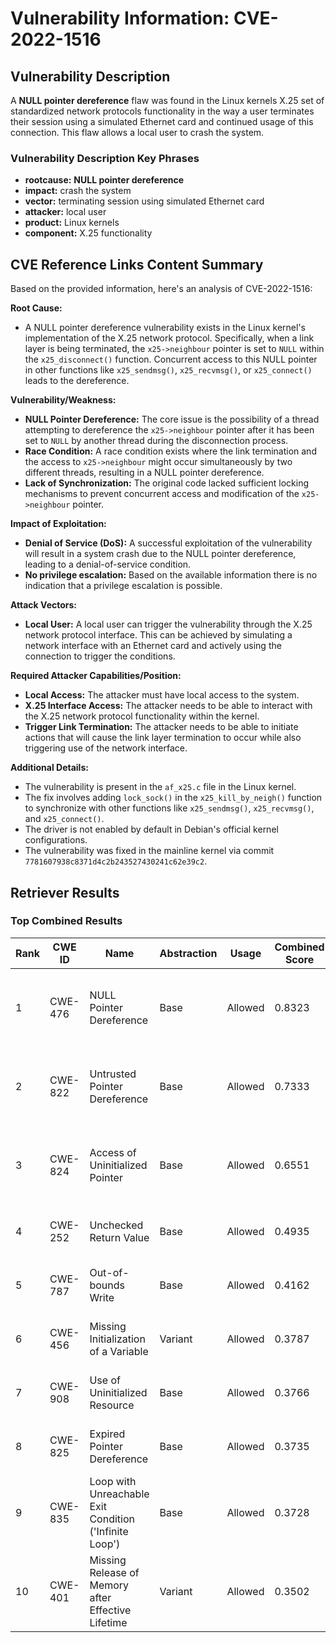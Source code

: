 # Vulnerability Information: CVE-2022-1516

## Vulnerability Description
A **NULL pointer dereference** flaw was found in the Linux kernels X.25 set of standardized network protocols functionality in the way a user terminates their session using a simulated Ethernet card and continued usage of this connection. This flaw allows a local user to crash the system.

### Vulnerability Description Key Phrases
- **rootcause:** **NULL pointer dereference**
- **impact:** crash the system
- **vector:** terminating session using simulated Ethernet card
- **attacker:** local user
- **product:** Linux kernels
- **component:** X.25 functionality

## CVE Reference Links Content Summary
Based on the provided information, here's an analysis of CVE-2022-1516:

**Root Cause:**
- A NULL pointer dereference vulnerability exists in the Linux kernel's implementation of the X.25 network protocol. Specifically, when a link layer is being terminated, the `x25->neighbour` pointer is set to `NULL` within the `x25_disconnect()` function. Concurrent access to this NULL pointer in other functions like `x25_sendmsg()`, `x25_recvmsg()`, or `x25_connect()` leads to the dereference.

**Vulnerability/Weakness:**
- **NULL Pointer Dereference:** The core issue is the possibility of a thread attempting to dereference the `x25->neighbour` pointer after it has been set to `NULL` by another thread during the disconnection process.
- **Race Condition:** A race condition exists where the link termination and the access to `x25->neighbour` might occur simultaneously by two different threads, resulting in a NULL pointer dereference.
- **Lack of Synchronization:**  The original code lacked sufficient locking mechanisms to prevent concurrent access and modification of the `x25->neighbour` pointer.

**Impact of Exploitation:**
- **Denial of Service (DoS):** A successful exploitation of the vulnerability will result in a system crash due to the NULL pointer dereference, leading to a denial-of-service condition.
- **No privilege escalation:** Based on the available information there is no indication that a privilege escalation is possible.

**Attack Vectors:**
- **Local User:** A local user can trigger the vulnerability through the X.25 network protocol interface. This can be achieved by simulating a network interface with an Ethernet card and actively using the connection to trigger the conditions.

**Required Attacker Capabilities/Position:**
- **Local Access:** The attacker must have local access to the system.
- **X.25 Interface Access:** The attacker needs to be able to interact with the X.25 network protocol functionality within the kernel.
- **Trigger Link Termination:** The attacker needs to be able to initiate actions that will cause the link layer termination to occur while also triggering use of the network interface.

**Additional Details:**
- The vulnerability is present in the `af_x25.c` file in the Linux kernel.
- The fix involves adding `lock_sock()` in the `x25_kill_by_neigh()` function to synchronize with other functions like `x25_sendmsg()`, `x25_recvmsg()`, and `x25_connect()`.
- The driver is not enabled by default in Debian's official kernel configurations.
- The vulnerability was fixed in the mainline kernel via commit `7781607938c8371d4c2b243527430241c62e39c2`.

## Retriever Results

### Top Combined Results

| Rank | CWE ID | Name | Abstraction | Usage | Combined Score | Retrievers | Individual Scores |
|------|--------|------|-------------|-------|---------------|------------|-------------------|
| 1 | CWE-476 | NULL Pointer Dereference | Base | Allowed | 0.8323 | dense, sparse, graph | dense: 0.560, sparse: 0.340, graph: 1.000 |
| 2 | CWE-822 | Untrusted Pointer Dereference | Base | Allowed | 0.7333 | dense, sparse, graph | dense: 0.530, sparse: 0.255, graph: 0.902 |
| 3 | CWE-824 | Access of Uninitialized Pointer | Base | Allowed | 0.6551 | dense, sparse, graph | dense: 0.491, sparse: 0.251, graph: 0.743 |
| 4 | CWE-252 | Unchecked Return Value | Base | Allowed | 0.4935 | sparse, graph | sparse: 0.238, graph: 1.000 |
| 5 | CWE-787 | Out-of-bounds Write | Base | Allowed | 0.4162 | sparse, graph | sparse: 0.234, graph: 0.789 |
| 6 | CWE-456 | Missing Initialization of a Variable | Variant | Allowed | 0.3787 | sparse, graph | sparse: 0.228, graph: 0.783 |
| 7 | CWE-908 | Use of Uninitialized Resource | Base | Allowed | 0.3766 | dense, sparse | dense: 0.489, sparse: 0.231 |
| 8 | CWE-825 | Expired Pointer Dereference | Base | Allowed | 0.3735 | dense, sparse | dense: 0.506, sparse: 0.211 |
| 9 | CWE-835 | Loop with Unreachable Exit Condition ('Infinite Loop') | Base | Allowed | 0.3728 | dense, sparse | dense: 0.502, sparse: 0.213 |
| 10 | CWE-401 | Missing Release of Memory after Effective Lifetime | Variant | Allowed | 0.3502 | dense, sparse | dense: 0.522, sparse: 0.206 |


